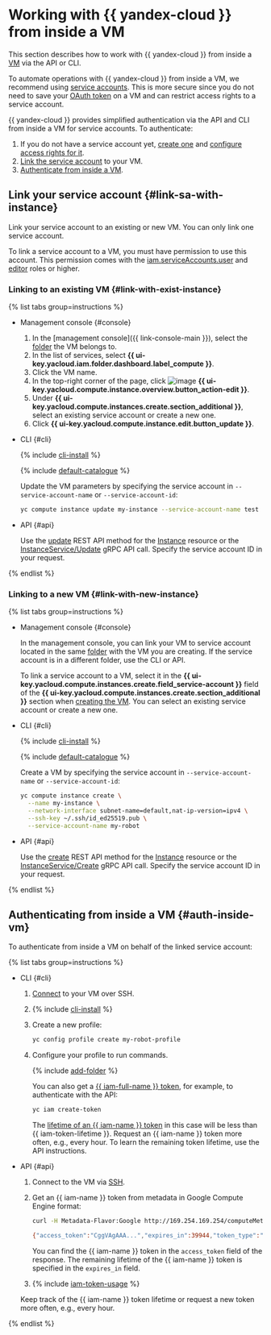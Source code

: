 # Working with {{ yandex-cloud }} from inside a VM

This section describes how to work with {{ yandex-cloud }} from inside a [VM](../../concepts/vm.md) via the API or CLI.

To automate operations with {{ yandex-cloud }} from inside a VM, we recommend using [service accounts](../../../iam/concepts/users/service-accounts.md). This is more secure since you do not need to save your [OAuth token](../../../iam/concepts/authorization/oauth-token.md) on a VM and can restrict access rights to a service account.

{{ yandex-cloud }} provides simplified authentication via the API and CLI from inside a VM for service accounts. To authenticate:
1. If you do not have a service account yet, [create one](../../../iam/operations/sa/create.md) and [configure access rights for it](../../../iam/operations/sa/assign-role-for-sa.md).
1. [Link the service account](#link-sa-with-instance) to your VM.
1. [Authenticate from inside a VM](#auth-inside-vm).

## Link your service account {#link-sa-with-instance}

Link your service account to an existing or new VM. You can only link one service account.

To link a service account to a VM, you must have permission to use this account. This permission comes with the [iam.serviceAccounts.user](../../../iam/security/index.md#iam-serviceAccounts-user) and [editor](../../../iam/roles-reference.md#editor) roles or higher.

### Linking to an existing VM {#link-with-exist-instance}

{% list tabs group=instructions %}

- Management console {#console}

  1. In the [management console]({{ link-console-main }}), select the [folder](../../../resource-manager/concepts/resources-hierarchy.md#folder) the VM belongs to.
  1. In the list of services, select **{{ ui-key.yacloud.iam.folder.dashboard.label_compute }}**.
  1. Click the VM name.
  1. In the top-right corner of the page, click ![image](../../../_assets/console-icons/pencil.svg) **{{ ui-key.yacloud.compute.instance.overview.button_action-edit }}**.
  1. Under **{{ ui-key.yacloud.compute.instances.create.section_additional }}**, select an existing service account or create a new one.
  1. Click **{{ ui-key.yacloud.compute.instance.edit.button_update }}**.

- CLI {#cli}

  {% include [cli-install](../../../_includes/cli-install.md) %}

  {% include [default-catalogue](../../../_includes/default-catalogue.md) %}

  Update the VM parameters by specifying the service account in `--service-account-name` or `--service-account-id`:

  ```bash
  yc compute instance update my-instance --service-account-name test
  ```

- API {#api}

  Use the [update](../../api-ref/Instance/update.md) REST API method for the [Instance](../../api-ref/Instance/) resource or the [InstanceService/Update](../../api-ref/grpc/Instance/update.md) gRPC API call. Specify the service account ID in your request.

{% endlist %}

### Linking to a new VM {#link-with-new-instance}

{% list tabs group=instructions %}

- Management console {#console}

  In the management console, you can link your VM to service account located in the same [folder](../../../resource-manager/concepts/resources-hierarchy.md#folder) with the VM you are creating. If the service account is in a different folder, use the CLI or API.

  To link a service account to a VM, select it in the **{{ ui-key.yacloud.compute.instances.create.field_service-account }}** field of the **{{ ui-key.yacloud.compute.instances.create.section_additional }}** section when [creating the VM](../index.md#vm-create). You can select an existing service account or create a new one.

- CLI {#cli}

  {% include [cli-install](../../../_includes/cli-install.md) %}

  {% include [default-catalogue](../../../_includes/default-catalogue.md) %}

  Create a VM by specifying the service account in `--service-account-name` or `--service-account-id`:

  ```bash
  yc compute instance create \
    --name my-instance \
    --network-interface subnet-name=default,nat-ip-version=ipv4 \
    --ssh-key ~/.ssh/id_ed25519.pub \
    --service-account-name my-robot
  ```

- API {#api}

  Use the [create](../../api-ref/Instance/create.md) REST API method for the [Instance](../../api-ref/Instance/) resource or the [InstanceService/Create](../../api-ref/grpc/Instance/create.md) gRPC API call. Specify the service account ID in your request.

{% endlist %}

## Authenticating from inside a VM {#auth-inside-vm}

To authenticate from inside a VM on behalf of the linked service account:

{% list tabs group=instructions %}

- CLI {#cli}

  1. [Connect](../vm-connect/ssh.md) to your VM over SSH.

  1. {% include [cli-install](../../../_includes/cli-install.md) %}

  1. Create a new profile:

     ```bash
     yc config profile create my-robot-profile
     ```


  1. Configure your profile to run commands.

     {% include [add-folder](../../../_includes/cli-add-folder.md) %}

     You can also get a [{{ iam-full-name }} token](../../../iam/concepts/authorization/iam-token.md), for example, to authenticate with the API:

     ```bash
     yc iam create-token
     ```

     The [lifetime of an {{ iam-name }} token](../../../iam/concepts/authorization/iam-token.md#lifetime) in this case will be less than {{ iam-token-lifetime }}. Request an {{ iam-name }} token more often, e.g., every hour. To learn the remaining token lifetime, use the API instructions.

- API {#api}

  1. Connect to the VM via [SSH](../vm-connect/ssh.md).
  1. Get an {{ iam-name }} token from metadata in Google Compute Engine format:

     ```bash
     curl -H Metadata-Flavor:Google http://169.254.169.254/computeMetadata/v1/instance/service-accounts/default/token

     {"access_token":"CggVAgAAA...","expires_in":39944,"token_type":"Bearer"}
     ```

     You can find the {{ iam-name }} token in the `access_token` field of the response. The remaining lifetime of the {{ iam-name }} token is specified in the `expires_in` field.

  1. {% include [iam-token-usage](../../../_includes/iam-token-usage.md) %}

    Keep track of the {{ iam-name }} token lifetime or request a new token more often, e.g., every hour.

{% endlist %}